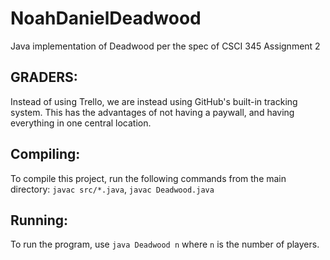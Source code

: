 # NoahDanielDeadwood
Java implementation of Deadwood per the spec of CSCI 345 Assignment 2

## GRADERS:
Instead of using Trello, we are instead using GitHub's built-in tracking system. This has the advantages of not having a paywall, and having everything in one central location.

## Compiling:
To compile this project, run the following commands from the main directory:
`javac src/*.java`, `javac Deadwood.java`

## Running:
To run the program, use `java Deadwood n` where `n` is the number of players.
